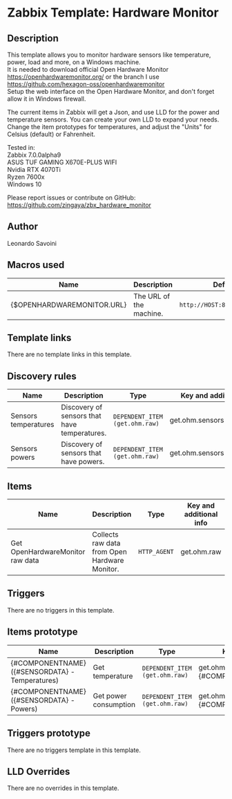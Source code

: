 # Zabbix Template: Hardware Monitor

## Description

This template allows you to monitor hardware sensors like temperature, power, load and more, on a Windows machine.\
It is needed to download official Open Hardware Monitor https://openhardwaremonitor.org/ or the branch I use https://github.com/hexagon-oss/openhardwaremonitor \
Setup the web interface on the Open Hardware Monitor, and don't forget allow it in Windows firewall.

The current items in Zabbix will get a Json, and use LLD for the power and temperature sensors. You can create your own LLD to expand your needs.
Change the item prototypes for temperatures, and adjust the "Units" for Celsius (default) or Fahrenheit.

Tested in:\
Zabbix 7.0.0alpha9\
ASUS TUF GAMING X670E-PLUS WIFI\
Nvidia RTX 4070Ti\
Ryzen 7600x\
Windows 10

Please report issues or contribute on GitHub: https://github.com/zingaya/zbx_hardware_monitor

## Author

Leonardo Savoini

## Macros used

|Name|Description|Default|Type|
|----|-----------|-------|----|
|{$OPENHARDWAREMONITOR.URL}|The URL of the machine.|`http://HOST:8086/data.json`|Text macro|

## Template links

There are no template links in this template.

## Discovery rules

|Name|Description|Type|Key and additional info|
|----|-----------|----|-----------------------|
|Sensors temperatures|Discovery of sensors that have temperatures.|`DEPENDENT_ITEM (get.ohm.raw)`|get.ohm.sensors[temperature]|
|Sensors powers|Discovery of sensors that have powers.|`DEPENDENT_ITEM (get.ohm.raw)`|get.ohm.sensors[powers]|

## Items

|Name|Description|Type|Key and additional info|
|----|-----------|----|-----------------------|
|Get OpenHardwareMonitor raw data|Collects raw data from Open Hardware Monitor.|`HTTP_AGENT`|get.ohm.raw|

## Triggers

There are no triggers in this template.

## Items prototype

|Name|Description|Type|Key and additional info|
|----|-----------|----|-----------------------|
|{#COMPONENTNAME} ({#SENSORDATA} - Temperatures)|Get temperature|`DEPENDENT_ITEM (get.ohm.raw)`|get.ohm[{#NODEID},{#COMPONENTNAME},Temperatures]|
|{#COMPONENTNAME} ({#SENSORDATA} - Powers)|Get power consumption|`DEPENDENT_ITEM (get.ohm.raw)`|get.ohm[{#NODEID},{#COMPONENTNAME},Powers]|

## Triggers prototype

There are no triggers template in this template.
 
## LLD Overrides

There are no overrides in this template.
